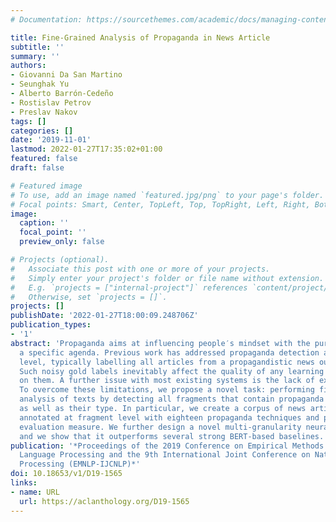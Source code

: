```yaml
---
# Documentation: https://sourcethemes.com/academic/docs/managing-content/

title: Fine-Grained Analysis of Propaganda in News Article
subtitle: ''
summary: ''
authors:
- Giovanni Da San Martino
- Seunghak Yu
- Alberto Barrón-Cedeño
- Rostislav Petrov
- Preslav Nakov
tags: []
categories: []
date: '2019-11-01'
lastmod: 2022-01-27T17:35:02+01:00
featured: false
draft: false

# Featured image
# To use, add an image named `featured.jpg/png` to your page's folder.
# Focal points: Smart, Center, TopLeft, Top, TopRight, Left, Right, BottomLeft, Bottom, BottomRight.
image:
  caption: ''
  focal_point: ''
  preview_only: false

# Projects (optional).
#   Associate this post with one or more of your projects.
#   Simply enter your project's folder or file name without extension.
#   E.g. `projects = ["internal-project"]` references `content/project/deep-learning/index.md`.
#   Otherwise, set `projects = []`.
projects: []
publishDate: '2022-01-27T18:00:09.248706Z'
publication_types:
- '1'
abstract: 'Propaganda aims at influencing people′s mindset with the purpose of advancing
  a specific agenda. Previous work has addressed propaganda detection at document
  level, typically labelling all articles from a propagandistic news outlet as propaganda.
  Such noisy gold labels inevitably affect the quality of any learning system trained
  on them. A further issue with most existing systems is the lack of explainability.
  To overcome these limitations, we propose a novel task: performing fine-grained
  analysis of texts by detecting all fragments that contain propaganda techniques
  as well as their type. In particular, we create a corpus of news articles manually
  annotated at fragment level with eighteen propaganda techniques and propose a suitable
  evaluation measure. We further design a novel multi-granularity neural network,
  and we show that it outperforms several strong BERT-based baselines.'
publication: '*Proceedings of the 2019 Conference on Empirical Methods in Natural
  Language Processing and the 9th International Joint Conference on Natural Language
  Processing (EMNLP-IJCNLP)*'
doi: 10.18653/v1/D19-1565
links:
- name: URL
  url: https://aclanthology.org/D19-1565
---
```

